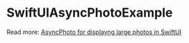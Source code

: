 # SwiftUIAsyncPhotoExample

Read more: [AsyncPhoto for displayng large photos in SwiftUI](https://augmentedcode.io/?p=3433)
